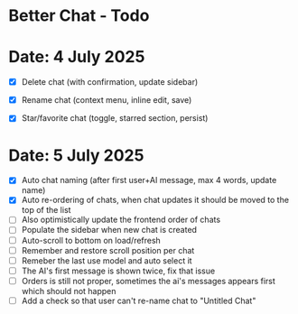 # Better Chat - Todo

# Date: 4 July 2025
- [x] Delete chat (with confirmation, update sidebar)
- [x] Rename chat (context menu, inline edit, save)
- [x] Star/favorite chat (toggle, starred section, persist)


# Date: 5 July 2025
- [x] Auto chat naming (after first user+AI message, max 4 words, update name)
- [x] Auto re-ordering of chats, when chat updates it should be moved to the top of the list
- [ ] Also optimistically update the frontend order of chats
- [ ] Populate the sidebar when new chat is created
- [ ] Auto-scroll to bottom on load/refresh
- [ ] Remember and restore scroll position per chat
- [ ] Remeber the last use model and auto select it
- [ ] The AI's first message is shown twice, fix that issue
- [ ] Orders is still not proper, sometimes the ai's messages appears first which should not happen
- [ ] Add a check so that user can't re-name chat to "Untitled Chat"